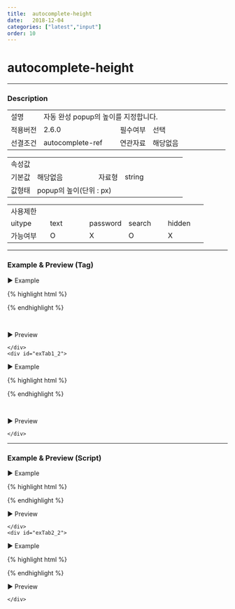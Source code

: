 ```yaml
---
title:  autocomplete-height
date:   2018-12-04
categories: ["latest","input"]
order: 10
---
```



autocomplete-height
===

---

### Description

<table style="width:100%">
    <colgroup>
        <col width="15%"/>
        <col width="35%"/>
        <col width="15%"/>
        <col width="35%"/>
    </colgroup>
    <tr>
        <td class="tdTitle">설명</td>
        <td colspan="3">자동 완성 popup의 높이를 지정합니다.</td>
    </tr>
    <tr>
        <td class="tdTitle">적용버전</td>
        <td>2.6.0</td>
        <td class="tdTitle">필수여부</td>
        <td>선택</td>
    </tr>
    <tr>
        <td class="tdTitle">선결조건</td>
        <td>autocomplete-ref</td>
        <td class="tdTitle">연관자료</td>
        <td>해당없음</td>
    </tr>
</table>
<table style="width:100%">
    <colgroup>
        <col width="15%"/>
        <col width="35%"/>
        <col width="15%"/>
        <col width="35%"/>
    </colgroup>
    <tr>
        <td class="tdTitle tdBg" colspan="4">속성값</td>
    </tr>
    <tr>
        <td class="tdTitle">기본값</td>
        <td>해당없음</td>
        <td class="tdTitle">자료형</td>
        <td>string</td>
    </tr>
    <tr>
        <td class="tdTitle">값형태</td>
        <td colspan="3">popup의 높이(단위 : px)</td>
    </tr>
</table>
<table style="width:100%">
    <colgroup>
        <col width="20%"/>
        <col width="20%"/>
        <col width="20%"/>
        <col width="20%"/>
        <col width="20%"/>
    </colgroup>
    <tr>
        <td class="tdTitle tdBg" colspan="5">사용제한</td>
    </tr>
    <tr>
        <td>uitype</td>
        <td class="tdCenter">text</td>
        <td class="tdCenter">password</td>
        <td class="tdCenter">search</td>
        <td class="tdCenter">hidden</td>
    </tr>
    <tr>
        <td>가능여부</td>
        <td class="tdBlue tdCenter">O</td>
        <td class="tdCenter">X</td>
        <td class="tdBlue tdCenter">O</td>
        <td class="tdCenter">X</td>
    </tr>
</table>

---
### Example & Preview (Tag)

<script>
    var autocompData = [
        "Asp",
        "Asp.Net",
        "BASIC",
        "C",
        "C++",
        "COBOL",
        "Fortran",
        "Java",
        "JavaScript",
        "Pascal"
    ];
</script>

<sbux-tabs id="exTab1" name="exTab1" uitype="normal" title-target-id-array="exTab1_1^exTab1_2" title-text-array="text^search">
</sbux-tabs>
<div class="tab-content">
    <div id="exTab1_1">

▶ Example

{% highlight html %}
<script>
    var autocompData = [
        "Asp",
        "Asp.Net",
        "BASIC",
        "C",
        "C++",
        "COBOL",
        "Fortran",
        "Java",
        "JavaScript",
        "Pascal"
    ];
</script>
<sbux-input id="sbIdx1" name="sbTagNm1" uitype="text" autocomplete-ref="autocompData" autocomplete-height="100px"></sbux-input>
{% endhighlight %}

<br>

▶ Preview

<sbux-input id="sbIdx1" name="sbTagNm1" uitype="text" autocomplete-ref="autocompData" autocomplete-height="100px"></sbux-input>

    </div>
    <div id="exTab1_2">

▶ Example

{% highlight html %}
<script>
    var autocompData = [
        "Asp",
        "Asp.Net",
        "BASIC",
        "C",
        "C++",
        "COBOL",
        "Fortran",
        "Java",
        "JavaScript",
        "Pascal"
    ];
</script>
<sbux-input id="sbIdx2" name="sbTagNm2" uitype="search" autocomplete-ref="autocompData" autocomplete-height="100px"></sbux-input>
{% endhighlight %}

<br>

▶ Preview

<sbux-input id="sbIdx2" name="sbTagNm2" uitype="search" autocomplete-ref="autocompData" autocomplete-height="100px"></sbux-input>

    </div>
</div>

---
### Example & Preview (Script)

<sbux-tabs id="exTab2" name="exTab2" uitype="normal" title-target-id-array="exTab2_1^exTab2_2" title-text-array="text^search">
</sbux-tabs>
<div class="tab-content">
    <div id="exTab2_1">

▶ Example

{% highlight html %}
<div id="sbArea1"></div>
<script>
    var autocompData = [
        "Asp",
        "Asp.Net",
        "BASIC",
        "C",
        "C++",
        "COBOL",
        "Fortran",
        "Java",
        "JavaScript",
        "Pascal"
    ];
    $(document).ready(function(){
        $('#sbArea1').sbInput({
            name : 'sbScriptNm1',
            uitype : 'text',
			autocompleteRef : 'autocompData',
            autocompleteHeight : '100px'
        });
    }); 
</script>
{% endhighlight %}

<br>

▶ Preview 

<div id="sbArea1"></div>
<script>
    $(document).ready(function(){
        $('#sbArea1').sbInput({
            name : 'sbScriptNm1',
            uitype : 'text',
			autocompleteRef : 'autocompData',
            autocompleteHeight : '100px'
        });
    }); 
</script>

    </div>
    <div id="exTab2_2">

▶ Example

{% highlight html %}
<div id="sbArea2"></div>
<script>
    var autocompData = [
        "Asp",
        "Asp.Net",
        "BASIC",
        "C",
        "C++",
        "COBOL",
        "Fortran",
        "Java",
        "JavaScript",
        "Pascal"
    ];
    $(document).ready(function(){
        $('#sbArea2').sbInput({
            name : 'sbScriptNm2',
            uitype : 'search',
			autocompleteRef : 'autocompData',
            autocompleteHeight : '100px'
        });
    }); 
</script>
{% endhighlight %}

<br>

▶ Preview 

<div id="sbArea2"></div>
<script>
    $(document).ready(function(){
        $('#sbArea2').sbInput({
            name : 'sbScriptNm2',
            uitype : 'search',
			autocompleteRef : 'autocompData',
            autocompleteHeight : '100px'
        });
    }); 
</script>

    </div>
</div>